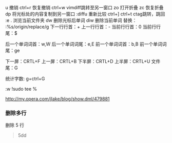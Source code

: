 u 撤销
ctrl+r 恢复撤销
ctrl+w vimdiff跳转至另一窗口 
zo 打开折叠
zc 恢复折叠
dp 将光标处的内容复制到另一窗口
:diffu 重新比较
ctrl+] ctrl+t ctag跳转，跳回
:e . 浏览当前文件夹
dw 删除光标后单词
diw 删除当前单词
替换： :%s/origin/replace/g
下一行行首：+
上一行行首：-
当前行行首：0 
当前行行尾：$

后一个单词词首：w,W
后一个单词词尾：e,E
前一个单词词首：b,B
前一个单词词尾：ge

下一屏：CRTL+F
上一屏：CRTL+B
下半屏：CRTL+D
上半屏：CRTL+U
文件尾：G

统计字数: g+ctrl+G

:w !sudo tee %

http://my.opera.com/jlake/blog/show.dml/479881

### 删除多行
删除 5 行
> 5dd
